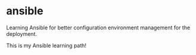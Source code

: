 # ansible

Learning Ansible for better configuration environment management for the deployment.

This is my Ansible learning path!
